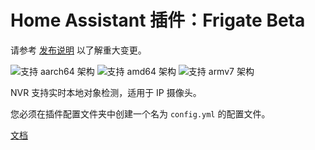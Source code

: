 # Home Assistant 插件：Frigate Beta

请参考 [发布说明](https://github.com/blakeblackshear/frigate/releases) 以了解重大变更。

![支持 aarch64 架构][aarch64-shield] ![支持 amd64 架构][amd64-shield] ![支持 armv7 架构][armv7-shield]

NVR 支持实时本地对象检测，适用于 IP 摄像头。

您必须在插件配置文件夹中创建一个名为 `config.yml` 的配置文件。

[文档](https://docs.frigate.video)

[aarch64-shield]: https://img.shields.io/badge/aarch64-yes-green.svg
[amd64-shield]: https://img.shields.io/badge/amd64-yes-green.svg
[armv7-shield]: https://img.shields.io/badge/armv7-yes-green.svg